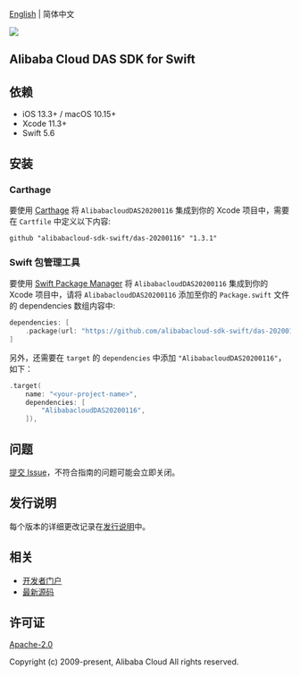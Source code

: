 [English](README.md) | 简体中文

![](https://aliyunsdk-pages.alicdn.com/icons/AlibabaCloud.svg)

## Alibaba Cloud DAS SDK for Swift

## 依赖

- iOS 13.3+ / macOS 10.15+
- Xcode 11.3+
- Swift 5.6

## 安装

### Carthage

要使用 [Carthage](https://github.com/Carthage/Carthage) 将 `AlibabacloudDAS20200116` 集成到你的 Xcode 项目中，需要在 `Cartfile` 中定义以下内容:

```ogdl
github "alibabacloud-sdk-swift/das-20200116" "1.3.1"
```

### Swift 包管理工具

要使用 [Swift Package Manager](https://swift.org/package-manager/) 将 `AlibabacloudDAS20200116` 集成到你的 Xcode 项目中，请将 `AlibabacloudDAS20200116` 添加至你的 `Package.swift` 文件的 dependencies 数组内容中:

```swift
dependencies: [
    .package(url: "https://github.com/alibabacloud-sdk-swift/das-20200116.git", from: "1.3.1")
]
```

另外，还需要在 `target` 的 `dependencies` 中添加 `"AlibabacloudDAS20200116"`，如下：

```swift
.target(
    name: "<your-project-name>",
    dependencies: [
        "AlibabacloudDAS20200116",
    ]),
```

## 问题

[提交 Issue](https://github.com/alibabacloud-sdk-swift/das-20200116/issues/new)，不符合指南的问题可能会立即关闭。

## 发行说明

每个版本的详细更改记录在[发行说明](./ChangeLog.txt)中。

## 相关

* [开发者门户](https://next.api.aliyun.com/home)
* [最新源码](https://github.com/alibabacloud-sdk-swift/das-20200116)

## 许可证

[Apache-2.0](http://www.apache.org/licenses/LICENSE-2.0)

Copyright (c) 2009-present, Alibaba Cloud All rights reserved.
